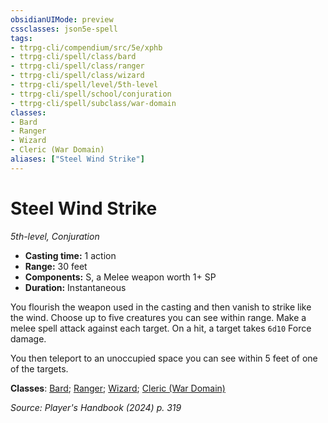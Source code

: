 ```yaml
---
obsidianUIMode: preview
cssclasses: json5e-spell
tags:
- ttrpg-cli/compendium/src/5e/xphb
- ttrpg-cli/spell/class/bard
- ttrpg-cli/spell/class/ranger
- ttrpg-cli/spell/class/wizard
- ttrpg-cli/spell/level/5th-level
- ttrpg-cli/spell/school/conjuration
- ttrpg-cli/spell/subclass/war-domain
classes:
- Bard
- Ranger
- Wizard
- Cleric (War Domain)
aliases: ["Steel Wind Strike"]
---
```

# Steel Wind Strike
*5th-level, Conjuration*  


- **Casting time:** 1 action
- **Range:** 30 feet
- **Components:** S, a Melee weapon worth 1+ SP
- **Duration:** Instantaneous

You flourish the weapon used in the casting and then vanish to strike like the wind. Choose up to five creatures you can see within range. Make a melee spell attack against each target. On a hit, a target takes `6d10` Force damage.

You then teleport to an unoccupied space you can see within 5 feet of one of the targets.

**Classes**: [Bard](list-spells-classes-bard); [Ranger](list-spells-classes-ranger); [Wizard](list-spells-classes-wizard); [Cleric (War Domain)](list-spells-classes-cleric-xphb-war-domain-xphb)

*Source: Player's Handbook (2024) p. 319*
